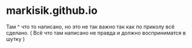 # markisik.github.io
Там ^ что то написано, но это не так важно так как по приколу всё сделано.
( Всё что там написано не правда и должно восприниматся в шутку )
